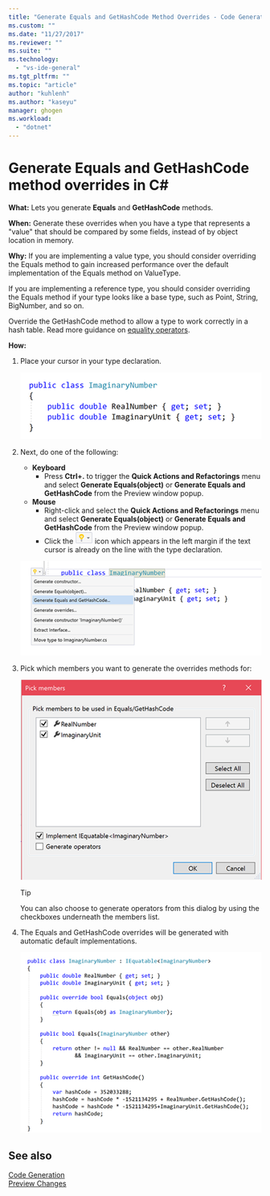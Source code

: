 ```yaml
---
title: "Generate Equals and GetHashCode Method Overrides - Code Generation (C#) | Microsoft Docs"
ms.custom: ""
ms.date: "11/27/2017"
ms.reviewer: ""
ms.suite: ""
ms.technology: 
  - "vs-ide-general"
ms.tgt_pltfrm: ""
ms.topic: "article"
author: "kuhlenh"
ms.author: "kaseyu"
manager: ghogen
ms.workload: 
  - "dotnet"
---
```

# Generate Equals and GetHashCode method overrides in C# #

**What:** Lets you generate **Equals** and **GetHashCode** methods.

**When:** Generate these overrides when you have a type that represents a "value" that should be compared by some fields, instead of by object location in memory.

**Why:** If you are implementing a value type, you should consider overriding the Equals method to gain increased performance over the default implementation of the Equals method on ValueType.

If you are implementing a reference type, you should consider overriding the Equals method if your type looks like a base type, such as Point, String, BigNumber, and so on.

Override the GetHashCode method to allow a type to work correctly in a hash table. Read more guidance on [equality operators](/dotnet/standard/design-guidelines/equality-operators).

**How:**

1. Place your cursor in your type declaration.

   ![Highlighted code](media/overrides-highlight-cs.png)

1. Next, do one of the following:
   * **Keyboard**
     * Press **Ctrl+.** to trigger the **Quick Actions and Refactorings** menu and select **Generate Equals(object)** or **Generate Equals and GetHashCode** from the Preview window popup.
   * **Mouse**
     * Right-click and select the **Quick Actions and Refactorings** menu and select **Generate Equals(object)** or **Generate Equals and GetHashCode** from the Preview window popup.
     * Click the ![Lightbulb](media/bulb-cs.png) icon which appears in the left margin if the text cursor is already on the line with the type declaration.

   ![Generate overrides preview](media/overrides-preview-cs.png)

1. Pick which members you want to generate the overrides methods for:

    ![Generate overrides dialog](media/overrides-dialog-cs.png)

    > [!TIP]
    > You can also choose to generate operators from this dialog by using the checkboxes underneath the members list.

1. The Equals and GetHashCode overrides will be generated with automatic default implementations.

   ![Generate method result](media/overrides-result-cs.png)

## See also

[Code Generation](../code-generation-in-visual-studio.md)  
[Preview Changes](../../ide/preview-changes.md)
